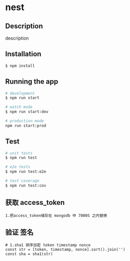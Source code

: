# nest

## Description

description

## Installation

```bash
$ npm install
```

## Running the app

```bash
# development
$ npm run start

# watch mode
$ npm run start:dev

# production mode
npm run start:prod
```

## Test

```bash
# unit tests
$ npm run test

# e2e tests
$ npm run test:e2e

# test coverage
$ npm run test:cov
```

## 获取 access_token
```
1.把access_token储存在 mongodb 中 7000S 之内替换

```

## 验证 签名
```
# 1.sha1 排序加密 token timestamp nonce
const str = [token, timestamp, nonce].sort().join('')
const sha = sha1(str)
```

